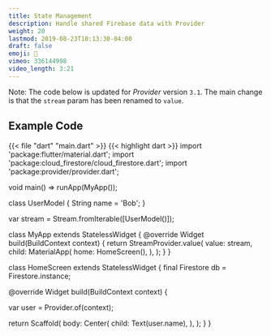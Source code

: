 ```yaml
---
title: State Management
description: Handle shared Firebase data with Provider
weight: 20
lastmod: 2019-08-23T10:13:30-04:00
draft: false
emoji: 🌊
vimeo: 336144998
video_length: 3:21
---
```


Note: The code below is updated for *Provider* version `3.1`. The main change is that the `stream` param has been renamed to `value`. 

## Example Code

{{< file "dart" "main.dart" >}}
{{< highlight dart >}}
import 'package:flutter/material.dart';
import 'package:cloud_firestore/cloud_firestore.dart';
import 'package:provider/provider.dart';

void main() => runApp(MyApp());

class UserModel {
 String name = 'Bob';
}

var stream = Stream.fromIterable([UserModel()]);

class MyApp extends StatelessWidget {
 @override
 Widget build(BuildContext context) {
   return StreamProvider<UserModel>.value(
     value: stream,
     child: MaterialApp(
       home: HomeScreen(),
     ),
   );
 }
}

class HomeScreen extends StatelessWidget {
 final Firestore db = Firestore.instance;

 @override
 Widget build(BuildContext context) {

   var user = Provider.of<UserModel>(context);

   return Scaffold(
     body: Center(
       child: Text(user.name),
     ),
   );
 }
}

